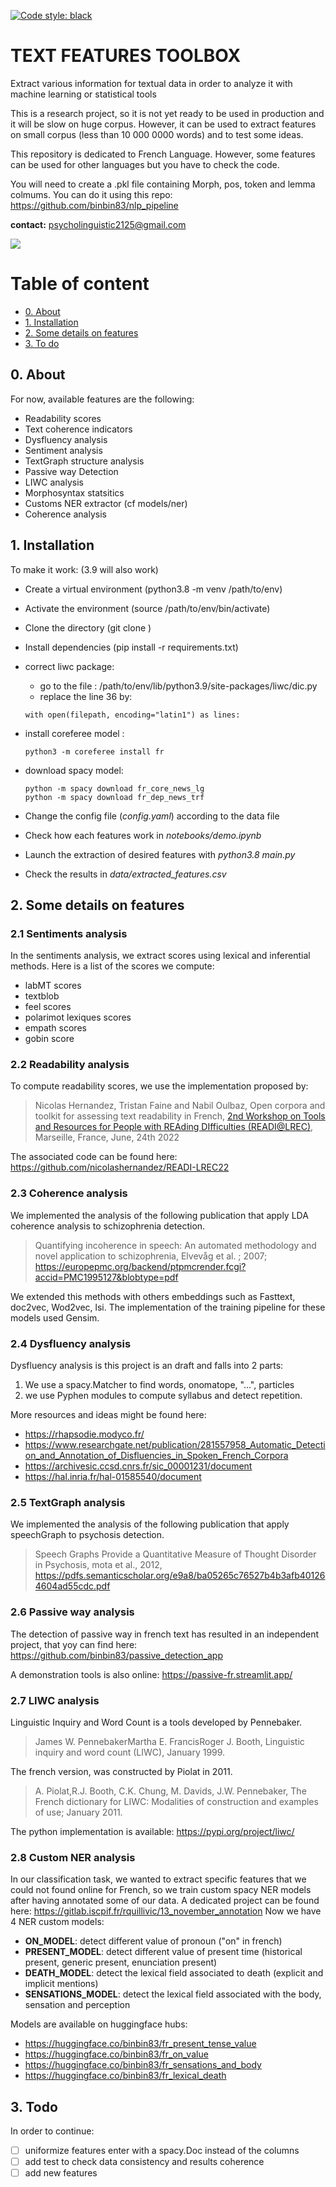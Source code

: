 [![Code style: black](https://img.shields.io/badge/Code%20Style-Black-black)](https://black.readthedocs.io/en/stable/the_black_code_style/current_style.html)


# TEXT FEATURES TOOLBOX

Extract various information for textual data in order to analyze it with machine learning or statistical tools

This is a research project, so it is not yet ready to be used in production and it will be slow on huge corpus. However, it can be used to extract features on small corpus (less than 10 000 0000 words) and to test some ideas.

This repository is dedicated to French Language. However, some features can be used for other languages but you have to check the code.

You will need to create a .pkl file containing  Morph, pos, token and lemma colmums. You can do it using this repo: https://github.com/binbin83/nlp_pipeline


**contact:** psycholinguistic2125@gmail.com

![](./data/image/text_features_pipeline.png)

# Table of content

- [0. About](#0-about)
- [1. Installation](#1-installation)
- [2. Some details on features](#2-some-details)
- [3. To do](#3-to-do)



## 0. About 
For now, available features are the following: 
- Readability scores
- Text coherence indicators
- Dysfluency analysis
- Sentiment analysis
- TextGraph structure analysis
- Passive way Detection
- LIWC analysis
- Morphosyntax statsitics
- Customs NER extractor (cf models/ner)
- Coherence analysis

## 1. Installation
To make it work:  (3.9 will also work)
- Create a virtual environment (python3.8 -m venv /path/to/env)
- Activate the environment (source /path/to/env/bin/activate)
- Clone the directory (git clone )
- Install dependencies (pip install -r requirements.txt)
- correct liwc package: 
    - go to the file : /path/to/env/lib/python3.9/site-packages/liwc/dic.py
    - replace the line 36 by: 
    ```
    with open(filepath, encoding="latin1") as lines:
    ```
- install coreferee model : 

    ```
    python3 -m coreferee install fr
    ```

- download spacy model: 
    ```
    python -m spacy download fr_core_news_lg
    python -m spacy download fr_dep_news_trf
    ```
- Change the config file (*config.yaml*) according to the data file
- Check how each features work in *notebooks/demo.ipynb*
- Launch the extraction of desired features with *python3.8 main.py*
- Check the results in *data/extracted_features.csv*

## 2. Some details on features

### 2.1 **Sentiments** analysis

In the sentiments analysis, we extract scores using lexical and inferential methods. Here is a list of the scores we compute: 
- labMT scores
- textblob
- feel scores
- polarimot lexiques scores 
- empath scores
- gobin score



### 2.2 **Readability** analysis
To compute readability scores, we use the implementation proposed by:  

> Nicolas Hernandez, Tristan Faine and Nabil Oulbaz, Open corpora and toolkit for assessing text readability in French, [2nd Workshop on Tools and Resources for People with REAding DIfficulties (READI@LREC)](https://cental.uclouvain.be/readi2022/accepted.html), Marseille, France, June, 24th 2022

The associated code can be found here: https://github.com/nicolashernandez/READI-LREC22

### 2.3 **Coherence** analysis

We implemented the analysis of the following publication that apply LDA coherence analysis to schizophrenia detection.

> Quantifying incoherence in speech: An automated methodology and novel application to schizophrenia, Elvevåg et al. ; 2007; https://europepmc.org/backend/ptpmcrender.fcgi?accid=PMC1995127&blobtype=pdf

We extended this methods with others embeddings such as Fasttext, doc2vec, Wod2vec, lsi. The implementation of the training pipeline for these models used Gensim.

### 2.4 **Dysfluency** analysis

Dysfluency analysis is this project is an draft and falls into 2 parts:
1.  We use a spacy.Matcher to find words, onomatope, "...", particles
2. we use Pyphen modules to compute syllabus and detect repetition.

More resources and ideas might be found here:
- https://rhapsodie.modyco.fr/
- https://www.researchgate.net/publication/281557958_Automatic_Detection_and_Annotation_of_Disfluencies_in_Spoken_French_Corpora
-  https://archivesic.ccsd.cnrs.fr/sic_00001231/document
- https://hal.inria.fr/hal-01585540/document


### 2.5 **TextGraph** analysis

We implemented the analysis of the following publication that apply speechGraph to psychosis detection.
> Speech Graphs Provide a Quantitative Measure of Thought Disorder in Psychosis, mota et al., 2012, https://pdfs.semanticscholar.org/e9a8/ba05265c76527b4b3afb401264604ad55cdc.pdf

### 2.6 **Passive way** analysis

The detection of passive way in french text has resulted in an independent project, that yoy can find here: https://github.com/binbin83/passive_detection_app

A demonstration tools is also online: https://passive-fr.streamlit.app/



### 2.7 **LIWC** analysis

Linguistic Inquiry and  Word Count is a tools developed by Pennebaker. 
> James W. PennebakerMartha E. FrancisRoger J. Booth, Linguistic inquiry and word count (LIWC), January 1999.

The french version, was constructed by Piolat in 2011.
> A. Piolat,R.J. Booth, C.K. Chung, M. Davids, J.W. Pennebaker, The French dictionary for LIWC: Modalities of construction and
examples of use; January 2011.

The python implementation is available: https://pypi.org/project/liwc/



### 2.8 **Custom NER** analysis

In our classification task, we wanted to extract specific features that we could not found online for French, so we train custom spacy NER models after having annotated some of our data. A dedicated project can be found here: https://gitlab.iscpif.fr/rquillivic/13_november_annotation
Now we have 4 NER custom models: 
- **ON_MODEL**:  detect different value of pronoun ("on" in french)
- **PRESENT_MODEL**: detect different value of present time (historical present, generic present, enunciation present)
- **DEATH_MODEL**: detect the lexical field associated to death (explicit and implicit mentions)
- **SENSATIONS_MODEL**: detect the lexical field associated with the body, sensation and perception

Models are available on huggingface hubs: 
- https://huggingface.co/binbin83/fr_present_tense_value
- https://huggingface.co/binbin83/fr_on_value
- https://huggingface.co/binbin83/fr_sensations_and_body
- https://huggingface.co/binbin83/fr_lexical_death




## 3. Todo
In order to continue: 
- [ ] uniformize features enter with a spacy.Doc instead of the columns
- [ ] add test to check data consistency and results coherence
- [ ] add new features